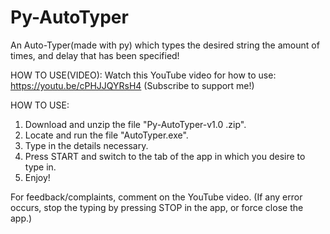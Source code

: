 # Py-AutoTyper
An Auto-Typer(made with py) which types the desired string the amount of times, and delay that has been specified!

HOW TO USE(VIDEO):
Watch this YouTube video for how to use: https://youtu.be/cPHJJQYRsH4
(Subscribe to support me!)

HOW TO USE:
1. Download and unzip the file "Py-AutoTyper-v1.0 .zip".
2. Locate and run the file "AutoTyper.exe".
3. Type in the details necessary.
4. Press START and switch to the tab of the app in which you desire to type in.
5. Enjoy!

For feedback/complaints, comment on the YouTube video.
(If any error occurs, stop the typing by pressing STOP in the app, or force close the app.)
